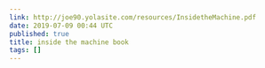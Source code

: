 ```yaml
---
link: http://joe90.yolasite.com/resources/InsidetheMachine.pdf
date: 2019-07-09 00:44 UTC
published: true
title: inside the machine book
tags: []
---
```



